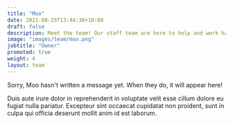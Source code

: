 ```yaml
---
title: "Moo"
date: 2021-08-25T13:44:30+10:00
draft: false
description: Meet the team! Our staff team are here to help and work hard to make sure your experience in Asra is as amazing as possible.
image: "images/team/moo.png"
jobtitle: "Owner"
promoted: true
weight: 4
layout: team
---
```


Sorry, Moo hasn't written a message yet. When they do, it will appear here!

Duis aute irure dolor in reprehenderit in voluptate velit esse cillum dolore eu fugiat nulla pariatur. Excepteur sint occaecat cupidatat non proident, sunt in culpa qui officia deserunt mollit anim id est laborum.

